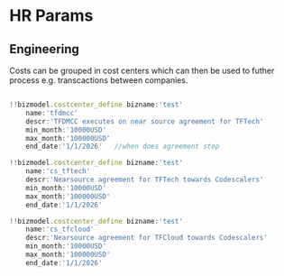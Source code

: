 # HR Params

## Engineering

Costs can be grouped in cost centers which can then be used to futher process e.g. transcactions between companies.

```js

!!bizmodel.costcenter_define bizname:'test'
    name:'tfdmcc'
    descr:'TFDMCC executes on near source agreement for TFTech'
    min_month:'10000USD'
    max_month:'100000USD'
    end_date:'1/1/2026'   //when does agreement stop

!!bizmodel.costcenter_define bizname:'test'
    name:'cs_tftech'
    descr:'Nearsource agreement for TFTech towards Codescalers'
    min_month:'10000USD'
    max_month:'100000USD'
    end_date:'1/1/2026'

!!bizmodel.costcenter_define bizname:'test'
    name:'cs_tfcloud'
    descr:'Nearsource agreement for TFCloud towards Codescalers'
    min_month:'10000USD'
    max_month:'100000USD'
    end_date:'1/1/2026'


```

